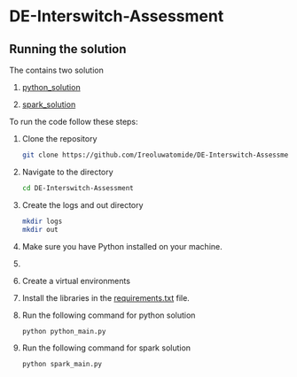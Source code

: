 # DE-Interswitch-Assessment

## Running the solution

The contains two solution

1. [python_solution](https://github.com/Ireoluwatomide/DE-Interswitch-Assessment/tree/main/python_solution)

2. [spark_solution](https://github.com/Ireoluwatomide/DE-Interswitch-Assessment/tree/main/spark_solution)

To run the code follow these steps:

1. Clone the repository

    ```bash
    git clone https://github.com/Ireoluwatomide/DE-Interswitch-Assessment.git
    ```
2. Navigate to the directory

    ```bash
    cd DE-Interswitch-Assessment
    ```
3. Create the logs and out directory

    ```bash
    mkdir logs
    mkdir out
    ```
4. Make sure you have Python installed on your machine.
5. 
5. Create a virtual environments
6. Install the libraries in the [requirements.txt](https://github.com/Ireoluwatomide/DE-Interswitch-Assessment/blob/main/requirements.txt) file.
7. Run the following command for python solution

    ```bash
    python python_main.py
    ```

8. Run the following command for spark solution

    ```bash
    python spark_main.py
    ```

